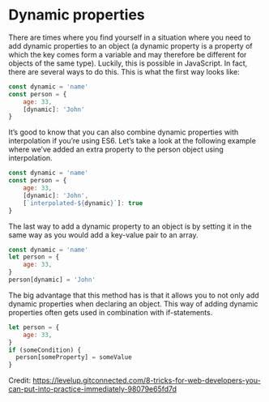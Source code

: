 # Dynamic properties

There are times where you find yourself in a situation where you need to add dynamic properties to an object (a dynamic property is a property of which the key comes form a variable and may therefore be different for objects of the same type). Luckily, this is possible in JavaScript. In fact, there are several ways to do this.
This is what the first way looks like:

```javascript
const dynamic = 'name'
const person = {
    age: 33,
    [dynamic]: 'John'
}
```

It’s good to know that you can also combine dynamic properties with interpolation if you’re using ES6.
Let’s take a look at the following example where we’ve added an extra property to the person object using interpolation.

```javascript
const dynamic = 'name'
const person = {
    age: 33,
    [dynamic]: 'John',
    [`interpolated-${dynamic}`]: true
}
```

The last way to add a dynamic property to an object is by setting it in the same way as you would add a key-value pair to an array.

```javascript
const dynamic = 'name'
let person = {
    age: 33,
}
person[dynamic] = 'John'
```

The big advantage that this method has is that it allows you to not only add dynamic properties when declaring an object. This way of adding dynamic properties often gets used in combination with if-statements.

```javascript
let person = {
    age: 33,
}
if (someCondition) {
  person[someProperty] = someValue
}
```

Credit: https://levelup.gitconnected.com/8-tricks-for-web-developers-you-can-put-into-practice-immediately-98079e65fd7d
